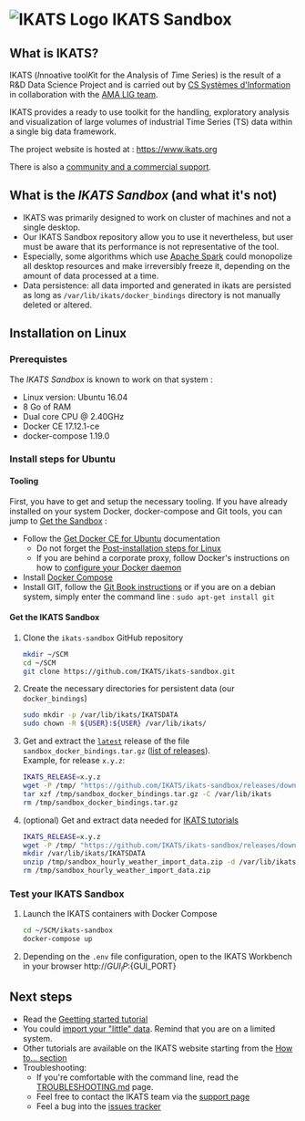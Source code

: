 # ![IKATS Logo](https://ikats.github.io/img/Logo-ikats-icon.png) IKATS Sandbox

## What is IKATS?

IKATS (*I*nnoative tool*K*it for the *A*nalysis of *T*ime *S*eries) is the result of a R&D Data Science Project and is carried out by [CS Systèmes d'Information](http://www.c-s.fr) in collaboration with the [AMA LIG team](http://ama.liglab.fr/).

IKATS provides a ready to use toolkit for the handling, exploratory analysis and visualization of large volumes of industrial Time Series (TS) data within a single big data framework.

The project website is hosted at : https://www.ikats.org

There is also a [community and a commercial support](https://ikats.org/support.html).

## What is the _IKATS Sandbox_ (and what it's not)

- IKATS was primarily designed to work on cluster of machines and not a single desktop.
- Our IKATS Sandbox repository allow you to use it nevertheless, but user must be aware that its performance is not representative of the tool.
- Especially, some algorithms which use [Apache Spark](https://spark.apache.org/) could monopolize all desktop resources and make irreversibly freeze it, depending on the amount of data processed at a time.
- Data persistence: all data imported and generated in ikats are persisted as long as `/var/lib/ikats/docker_bindings` directory is not manually deleted or altered.

## Installation on Linux

### Prerequistes

The _IKATS Sandbox_ is known to work on that system :

- Linux version: Ubuntu 16.04
- 8 Go of RAM
- Dual core CPU @ 2.40GHz
- Docker CE 17.12.1-ce
- docker-compose 1.19.0

### Install steps for Ubuntu

#### Tooling

First, you have to get and setup the necessary tooling. If you have already installed on your system Docker, docker-compose and Git tools, you can jump to [Get the Sandbox](#get-the-ikats-sandbox) :

- Follow the [Get Docker CE for Ubuntu](https://docs.docker.com/install/linux/docker-ce/ubuntu/) documentation
  - Do not forget the [Post-installation steps for Linux](https://docs.docker.com/install/linux/linux-postinstall/)
  - If you are behind a corporate proxy, follow Docker's instructions on how to [configure your Docker daemon](https://docs.docker.com/config/daemon/systemd/#httphttps-proxy])
- Install [Docker Compose](https://docs.docker.com/compose/install/)
- Install GIT, follow the [Git Book instructions](https://git-scm.com/book/en/v2/Getting-Started-Installing-Git) or if you are on a debian system, simply enter the command line : `sudo apt-get install git`

#### Get the IKATS Sandbox

1. Clone the `ikats-sandbox` GitHub repository

    ```bash
    mkdir ~/SCM
    cd ~/SCM
    git clone https://github.com/IKATS/ikats-sandbox.git
    ```

2. Create the necessary directories for persistent data (our `docker_bindings`)

    ```bash
    sudo mkdir -p /var/lib/ikats/IKATSDATA
    sudo chown -R ${USER}:${USER} /var/lib/ikats/
    ```

3. Get and extract the [`latest`](https://github.com/IKATS/ikats-sandbox/releases/latest) release of the file `sandbox_docker_bindings.tar.gz` ([list of releases](https://github.com/IKATS/ikats-sandbox/releases)).  
    Example, for release `x.y.z`:

    ```bash
    IKATS_RELEASE=x.y.z
    wget -P /tmp/ "https://github.com/IKATS/ikats-sandbox/releases/download/${IKATS_RELEASE}/sandbox_docker_bindings.tar.gz"
    tar xzf /tmp/sandbox_docker_bindings.tar.gz -C /var/lib/ikats
    rm /tmp/sandbox_docker_bindings.tar.gz
    ```

4. (optional) Get and extract data needed for [IKATS tutorials](https://ikats.org/tutorials.html)

    ```bash
    IKATS_RELEASE=x.y.z
    wget -P /tmp/ "https://github.com/IKATS/ikats-sandbox/releases/download/${IKATS_RELEASE}/sandbox_hourly_weather_import_data.zip"
    mkdir /var/lib/ikats/IKATSDATA
    unzip /tmp/sandbox_hourly_weather_import_data.zip -d /var/lib/ikats/IKATSDATA
    rm /tmp/sandbox_hourly_weather_import_data.zip
    ```

### Test your IKATS Sandbox

1. Launch the IKATS containers with Docker Compose

    ```bash
    cd ~/SCM/ikats-sandbox
    docker-compose up
    ```

2. Depending on the `.env` file configuration, open to the IKATS Workbench in your browser http://${GUI_IP}:${GUI_PORT}

## Next steps

- Read the [Geetting started tutorial](https://ikats.github.io/doc/tutorials/tuto_workflow.html)
- You could [import your "little" data](https://ikats.github.io/doc/tutorials/tuto_imports.html). Remind that you are on a limited system.
- Other tutorials are available on the IKATS website starting from the [How to... section](https://ikats.github.io/howto.html)
- Troubleshooting:
  - If you're comfortable with the command line, read the [TROUBLESHOOTING.md](TROUBLESHOOTING.md) page.
  - Feel free to contact the IKATS team via the [support page](https://ikats.org/support.html)
  - Feel a bug into the [issues tracker](https://github.com/IKATS/ikats-sandbox/issues)
